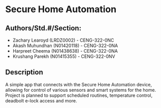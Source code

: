 # Secure Home Automation

## Authors/Std.#/Section:
* Zachary Learoyd (LRDZ0002) - CENG-322-0NC
* Akash Muhundhan (N01420118) - CENG-322-0NA
* Harpreet Cheema (N01438638) - CENG-322-0NA
* Krushang Parekh (N01415355) - CENG-322-0NV

##  Description
A simple app that connects with the Secure Home Automation
device, allowing for control of various sensors and smart
systems for the home. Project is planned to support scheduled
routines, temperature control, deadbolt e-lock access and
more.
